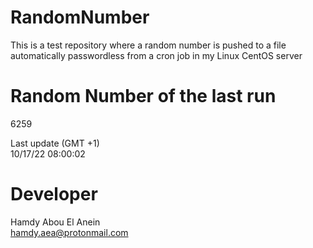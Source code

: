 # RandomNumber    
This is a test repository where a random number is pushed to a file automatically passwordless from a cron job in my Linux CentOS server    
# Random Number of the last run   
6259
      
Last update (GMT +1)    
10/17/22 08:00:02
# Developer    
Hamdy Abou El Anein   
hamdy.aea@protonmail.com
